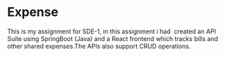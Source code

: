 # Expense
This is my assignment for SDE-1, in this assignment i had  created an API Suite using SpringBoot (Java) and a React frontend which tracks bills and other shared expenses.The APIs also support CRUD operations.
